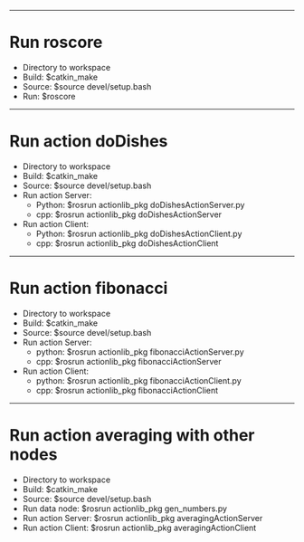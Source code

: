------------------------------------------------------------------------------
# Run roscore
- Directory to workspace
- Build: $catkin_make
- Source: $source devel/setup.bash
- Run: $roscore

--------------------------------------------------------------------------------------
# Run action doDishes
- Directory to workspace
- Build: $catkin_make
- Source: $source devel/setup.bash
- Run action Server:
    + Python: $rosrun actionlib_pkg doDishesActionServer.py
    + cpp: $rosrun actionlib_pkg doDishesActionServer
- Run action Client:
    + Python: $rosrun actionlib_pkg doDishesActionClient.py
    + cpp: $rosrun actionlib_pkg doDishesActionClient

--------------------------------------------------------------------------------------
# Run action fibonacci
- Directory to workspace
- Build: $catkin_make
- Source: $source devel/setup.bash
- Run action Server: 
    + python: $rosrun actionlib_pkg fibonacciActionServer.py
    + cpp: $rosrun actionlib_pkg fibonacciActionServer
- Run action Client: 
    + python: $rosrun actionlib_pkg fibonacciActionClient.py
    + cpp: $rosrun actionlib_pkg fibonacciActionClient

--------------------------------------------------------------------------------------
# Run action averaging with other nodes
- Directory to workspace
- Build: $catkin_make
- Source: $source devel/setup.bash
- Run data node: $rosrun actionlib_pkg gen_numbers.py
- Run action Server: $rosrun actionlib_pkg averagingActionServer
- Run action Client: $rosrun actionlib_pkg averagingActionClient